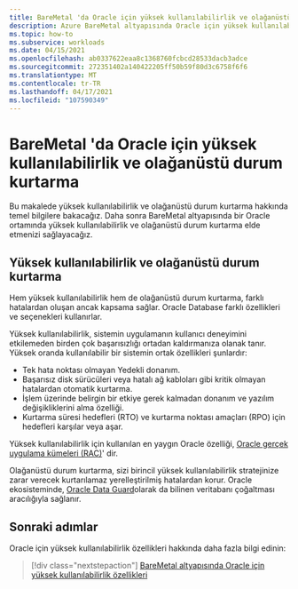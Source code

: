 ```yaml
---
title: BareMetal 'da Oracle için yüksek kullanılabilirlik ve olağanüstü durum kurtarma
description: Azure BareMetal altyapısında Oracle için yüksek kullanılabilirlik ve olağanüstü durum kurtarma hakkında bilgi edinin.
ms.topic: how-to
ms.subservice: workloads
ms.date: 04/15/2021
ms.openlocfilehash: ab0337622eaa8c1368760fcbcd28533dacb3adce
ms.sourcegitcommit: 272351402a140422205ff50b59f80d3c6758f6f6
ms.translationtype: MT
ms.contentlocale: tr-TR
ms.lasthandoff: 04/17/2021
ms.locfileid: "107590349"
---
```

# <a name="high-availability-and-disaster-recovery-for-oracle-on-baremetal"></a>BareMetal 'da Oracle için yüksek kullanılabilirlik ve olağanüstü durum kurtarma

Bu makalede yüksek kullanılabilirlik ve olağanüstü durum kurtarma hakkında temel bilgilere bakacağız. Daha sonra BareMetal altyapısında bir Oracle ortamında yüksek kullanılabilirlik ve olağanüstü durum kurtarma elde etmenizi sağlayacağız.

## <a name="high-availability-vs-disaster-recovery"></a>Yüksek kullanılabilirlik ve olağanüstü durum kurtarma

Hem yüksek kullanılabilirlik hem de olağanüstü durum kurtarma, farklı hatalardan oluşan ancak kapsama sağlar. Oracle Database farklı özellikleri ve seçenekleri kullanırlar.

Yüksek kullanılabilirlik, sistemin uygulamanın kullanıcı deneyimini etkilemeden birden çok başarısızlığı ortadan kaldırmanıza olanak tanır. Yüksek oranda kullanılabilir bir sistemin ortak özellikleri şunlardır:

- Tek hata noktası olmayan Yedekli donanım.
- Başarısız disk sürücüleri veya hatalı ağ kabloları gibi kritik olmayan hatalardan otomatik kurtarma.
- İşlem üzerinde belirgin bir etkiye gerek kalmadan donanım ve yazılım değişikliklerini alma özelliği.
- Kurtarma süresi hedefleri (RTO) ve kurtarma noktası amaçları (RPO) için hedefleri karşılar veya aşar.

Yüksek kullanılabilirlik için kullanılan en yaygın Oracle özelliği, [Oracle gerçek uygulama kümeleri (RAC)](https://docs.oracle.com/en/database/oracle/oracle-database/19/racad/introduction-to-oracle-rac.html#GUID-5A1B02A2-A327-42DD-A1AD-20610B2A9D92)' dir.

Olağanüstü durum kurtarma, sizi birincil yüksek kullanılabilirlik stratejinize zarar verecek kurtarılamaz yerelleştirilmiş hatalardan korur. Oracle ekosisteminde, [Oracle Data Guard](https://docs.oracle.com/en/database/oracle/oracle-database/19/sbydb/preface.html#GUID-B6209E95-9DA8-4D37-9BAD-3F000C7E3590)olarak da bilinen veritabanı çoğaltması aracılığıyla sağlanır.

## <a name="next-steps"></a>Sonraki adımlar

Oracle için yüksek kullanılabilirlik özellikleri hakkında daha fazla bilgi edinin:

> [!div class="nextstepaction"]
> [BareMetal altyapısında Oracle için yüksek kullanılabilirlik özellikleri](high-availability-features.md)
